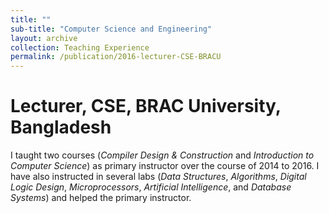 ```yaml
---
title: ""
sub-title: "Computer Science and Engineering"
layout: archive
collection: Teaching Experience
permalink: /publication/2016-lecturer-CSE-BRACU
---
```


Lecturer, CSE, BRAC University, Bangladesh
=====
I taught two courses (*Compiler Design & Construction* and *Introduction to Computer Science*) as primary instructor over the course of 2014 to 2016. I have also instructed in several labs (*Data Structures*, *Algorithms*, *Digital Logic Design*, *Microprocessors*, *Artificial Intelligence*, and *Database Systems*) and helped the primary instructor. 


 
